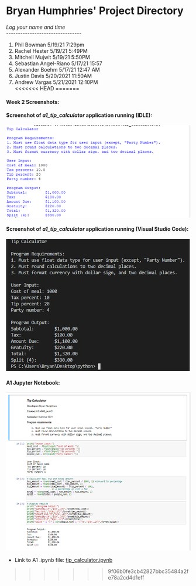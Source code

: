 # Bryan Humphries' Project Directory

*Log your name and time*
<br>--------------------------------</br>
1. Phil Bowman 5/19/21 7:29pm<br>
2. Rachel Hester 5/19/21 5:49PM<br>
3. Mitchell Mujwit 5/19/21 5:50PM<br>
4. Sebastian Angel-Riano 5/17/21    15:57<br>
5. Alexander Boehm 5/17/21 12:47 AM<br>
6. Justin Davis 5/20/2021 11:50AM<br>
7. Andrew Vargas 5/21/2021 12:10PM<br>
<<<<<<< HEAD
=======

#### Week 2 Screenshots:

#### Screenshot of *a1_tip_calculator* application running (IDLE):

![Python Installation Screenshot IDLE](Week2_tip_calc/img/a1_tip_calculator_idle.png "A1 IDLE Screenshot")


#### Screenshot of *a1_tip_calculator* application running (Visual Studio Code):
![Python Installation Screenshot VS Code](Week2_tip_calc/img/a1_tip_calculator_vs_code.png "A1 VS Code Screenshot")


#### A1 Jupyter Notebook:

![tip_calculator.ipynb](Week2_tip_calc/img/jupyternotebook.png "A1 Jupyter Notebook")

* Link to A1 .ipynb file: [tip_calculator.ipynb](docs/tip_calculator.ipynb "A1 Jupyter Notebook")

>>>>>>> 9f06b0fe3cb42827bbc35484a2fe78a2cd4d1eff
